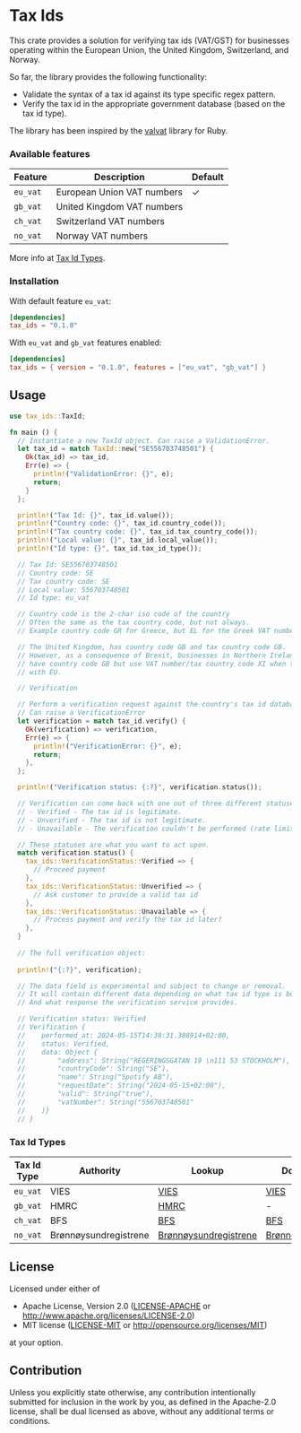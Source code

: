 # Tax Ids

This crate provides a solution for verifying tax ids (VAT/GST) for businesses operating
within the European Union, the United Kingdom, Switzerland, and Norway.

So far, the library provides the following functionality:

- Validate the syntax of a tax id against its type specific regex pattern.
- Verify the tax id in the appropriate government database (based on the tax id type).

The library has been inspired by the [valvat](https://github.com/yolk/valvat) library for Ruby.

### Available features

| Feature | Description | Default
| --- | --- | --- |
| `eu_vat` | European Union VAT numbers | ✓ |
| `gb_vat` | United Kingdom VAT numbers |
| `ch_vat` | Switzerland VAT numbers |
| `no_vat` | Norway VAT numbers |

More info at [Tax Id Types](#tax-id-types).

### Installation

With default feature `eu_vat`:
```toml
[dependencies]
tax_ids = "0.1.0"
```

With `eu_vat` and `gb_vat` features enabled:
```toml
[dependencies]
tax_ids = { version = "0.1.0", features = ["eu_vat", "gb_vat"] }
```

## Usage

```rust
use tax_ids::TaxId;

fn main () {
  // Instantiate a new TaxId object. Can raise a ValidationError.
  let tax_id = match TaxId::new("SE556703748501") {
    Ok(tax_id) => tax_id,
    Err(e) => {
      println!("ValidationError: {}", e);
      return;
    }
  };

  println!("Tax Id: {}", tax_id.value());
  println!("Country code: {}", tax_id.country_code());
  println!("Tax country code: {}", tax_id.tax_country_code());
  println!("Local value: {}", tax_id.local_value());
  println!("Id type: {}", tax_id.tax_id_type());

  // Tax Id: SE556703748501
  // Country code: SE
  // Tax country code: SE
  // Local value: 556703748501
  // Id type: eu_vat

  // Country code is the 2-char iso code of the country
  // Often the same as the tax country code, but not always.
  // Example country code GR for Greece, but EL for the Greek VAT number.

  // The United Kingdom, has country code GB and tax country code GB.
  // However, as a consequence of Brexit, businesses in Northern Ireland
  // have country code GB but use VAT number/tax country code XI when trading
  // with EU.

  // Verification

  // Perform a verification request against the country's tax id database.
  // Can raise a VerificationError
  let verification = match tax_id.verify() {
    Ok(verification) => verification,
    Err(e) => {
      println!("VerificationError: {}", e);
      return;
    },
  };

  println!("Verification status: {:?}", verification.status());

  // Verification can come back with one out of three different statuses:
  // - Verified - The tax id is legitimate.
  // - Unverified - The tax id is not legitimate.
  // - Unavailable - The verification couldn't be performed (rate limit, database unavailable etc).

  // These statuses are what you want to act upon.
  match verification.status() {
    tax_ids::VerificationStatus::Verified => {
      // Proceed payment
    },
    tax_ids::VerificationStatus::Unverified => {
      // Ask customer to provide a valid tax id
    },
    tax_ids::VerificationStatus::Unavailable => {
      // Process payment and verify the tax id later?
    },
  }
  
  // The full verification object:
  
  println!("{:?}", verification);

  // The data field is experimental and subject to change or removal.
  // It will contain different data depending on what tax id type is being verified.
  // And what response the verification service provides.

  // Verification status: Verified
  // Verification {
  //    performed_at: 2024-05-15T14:38:31.388914+02:00,
  //    status: Verified,
  //    data: Object {
  //        "address": String("REGERINGSGATAN 19 \n111 53 STOCKHOLM"),
  //        "countryCode": String("SE"),
  //        "name": String("Spotify AB"),
  //        "requestDate": String("2024-05-15+02:00"),
  //        "valid": String("true"),
  //        "vatNumber": String("556703748501"
  //    )}
  // }
```

### Tax Id Types

| Tax Id Type | Authority           | Lookup | Documentation                                                                                                                                                      |
| --- | --- | --- | --- |
| `eu_vat` | VIES                | [VIES](https://ec.europa.eu/taxation_customs/vies/) | [VIES](https://ec.europa.eu/taxation_customs/vies/faqvies.do)                                                                                                      |
| `gb_vat` | HMRC                | [HMRC](https://www.tax.service.gov.uk/check-vat-number/enter-vat-details) | -                                                                                                                                                                  |
| `ch_vat` | BFS                 | [BFS](https://www.uid.admin.ch/Search.aspx?lang=en) | [BFS](https://www.bfs.admin.ch/bfs/fr/home/registres/registre-entreprises/numero-identification-entreprises/registre-ide/interfaces-ide.assetdetail.11007266.html) |
| `no_vat` | Brønnøysundregistrene | [Brønnøysundregistrene](https://data.brreg.no/enhetsregisteret/oppslag/enheter) | [Brønnøysundregistrene](https://data.brreg.no/enhetsregisteret/api/dokumentasjon/no/index.html#tag/Enheter/operation/hentEnhet)                                                  |


## License

Licensed under either of

* Apache License, Version 2.0
  ([LICENSE-APACHE](LICENSE-APACHE) or http://www.apache.org/licenses/LICENSE-2.0)
* MIT license
  ([LICENSE-MIT](LICENSE-MIT) or http://opensource.org/licenses/MIT)

at your option.

## Contribution

Unless you explicitly state otherwise, any contribution intentionally submitted
for inclusion in the work by you, as defined in the Apache-2.0 license, shall be
dual licensed as above, without any additional terms or conditions.
